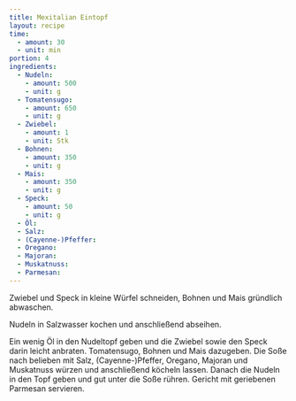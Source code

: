 ```yaml
---
title: Mexitalian Eintopf
layout: recipe
time:
  - amount: 30
  - unit: min
portion: 4
ingredients:
  - Nudeln:
    - amount: 500
    - unit: g
  - Tomatensugo:
    - amount: 650
    - unit: g
  - Zwiebel:
    - amount: 1
    - unit: Stk
  - Bohnen:
    - amount: 350
    - unit: g
  - Mais:
    - amount: 350
    - unit: g
  - Speck:
    - amount: 50
    - unit: g
  - Öl:
  - Salz:
  - (Cayenne-)Pfeffer:
  - Oregano:
  - Majoran:
  - Muskatnuss:
  - Parmesan:
---
```

Zwiebel und Speck in kleine Würfel schneiden, Bohnen und Mais gründlich abwaschen.

Nudeln in Salzwasser kochen und anschließend abseihen.

Ein wenig Öl in den Nudeltopf geben und die Zwiebel sowie den Speck darin leicht anbraten.
Tomatensugo, Bohnen und Mais dazugeben.
Die Soße nach belieben mit Salz, (Cayenne-)Pfeffer, Oregano, Majoran und Muskatnuss würzen und anschließend köcheln lassen.
Danach die Nudeln in den Topf geben und gut unter die Soße rühren.
Gericht mit geriebenen Parmesan servieren.
